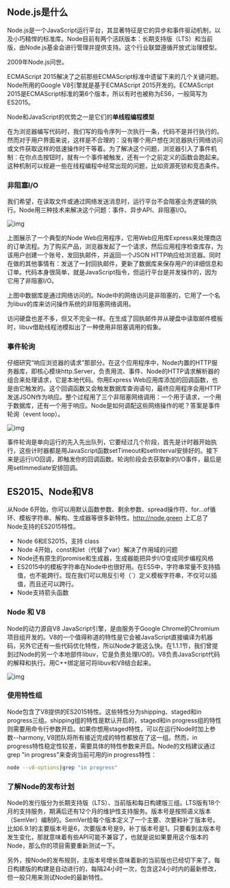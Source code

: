 ## Node.js是什么

Node.js是一个JavaScript运行平台，其显著特征是它的异步和事件驱动机制，以及小巧精悍的标准库。Node目前有两个活跃版本：长期支持版（LTS）和当前版，由Node.js基金会进行管理并提供支持。这个行业联盟遵循开放式治理模型。



2009年Node.js问世。



ECMAScript 2015解决了之前那些ECMAScript标准中遗留下来的几个关键问题。Node所用的Google V8引擎就是基于ECMAScript 2015开发的。ECMAScript 2015是ECMAScript标准的第6个版本，所以有时也被称为ES6，一般简写为ES2015。



Node和JavaScript的优势之一是它们的**单线程编程模型**



在为浏览器编写代码时，我们写的指令序列一次执行一条，代码不是并行执行的。然而对于用户界面来说，这样是不合理的：没有哪个用户想在浏览器执行网络访问或文件获取这样的低速操作时干等着。为了解决这个问题，浏览器引入了事件机制：在你点击按钮时，就有一个事件被触发，还有一个之前定义的函数会跑起来。这种机制可以规避一些在线程编程中经常出现的问题，比如资源死锁和竞态条件。



### 非阻塞I/O

我们希望，在读取文件或通过网络发送消息时，运行平台不会阻塞业务逻辑的执行。Node用三种技术来解决这个问题：事件、异步API、非阻塞I/O。

![img](https://res.weread.qq.com/wrepub/epub_26211831_3)

上图展示了一个典型的Node Web应用程序，它用Web应用库Express来处理商店的订单流程。为了购买产品，浏览器发起了一个请求，然后应用程序检查库存，为该用户创建一个账号，发回执邮件，并返回一个JSON HTTP响应给浏览器。同时在做的其他事情有：发送了一封回执邮件，更新了数据库来保存用户的详细信息和订单。代码本身很简单，就是JavaScript指令，但运行平台是并发操作的，因为它用了非阻塞I/O。



上图中数据库是通过网络访问的。Node中的网络访问是非阻塞的，它用了一个名为libuv的库来访问操作系统的非阻塞网络调用。



访问硬盘也差不多，但又不完全一样。在生成了回执邮件并从硬盘中读取邮件模板时，libuv借助线程池模拟出了一种使用非阻塞调用的假象。



### 事件轮询

仔细研究“响应浏览器的请求”那部分。在这个应用程序中，Node内置的HTTP服务器库，即核心模块http.Server，负责用流、事件、Node的HTTP请求解析器的组合来处理请求，它是本地代码。你用Express Web应用库添加的回调函数，也是由它触发的。这个回调函数又会触发数据库查询语句，最终应用程序会用HTTP发送JSON作为响应。整个过程用了三个非阻塞网络调用：一个用于请求，一个用于数据库，还有一个用于响应。Node是如何调配这些网络操作的呢？答案是事件轮询（event loop）。



![img](https://res.weread.qq.com/wrepub/epub_26211831_4)



事件轮询是单向运行的先入先出队列，它要经过几个阶段，首先是计时器开始执行，这些计时器都是用JavaScript函数setTimeout和setInterval安排好的。接下来是运行I/O回调，即触发你的回调函数。轮询阶段会去获取新的I/O事件，最后是用setImmediate安排回调。

## ES2015、Node和V8

从Node 6开始，你可以用默认函数参数、剩余参数、spread操作符、for...of循环、模板字符串、解构、生成器等很多新特性。http://node.green 上汇总了Node支持的ES2015特性。

- Node 6和ES2015，支持 class
- Node 4开始，const和let（代替了var）解决了作用域的问题
- Node还有原生的promise和生成器，生成器能把异步I/O变成同步编程风格
- ES2015中的模板字符串在Node中也很好用。在ES5中，字符串常量不支持插值，也不能跨行。现在我们可以用反引号（`）定义模板字符串，不仅可以插值，而且还可以跨行。
- Node支持箭头函数

### Node 和 V8

Node的动力源自V8 JavaScript引擎，是由服务于Google Chrome的Chromium项目组开发的。V8的一个值得称道的特性是它会被JavaScript直接编译为机器码，另外它还有一些代码优化特性，所以Node才能这么快。在1.1.1节，我们曾提到过Node的另一个本地部件libuv，它是负责处理I/O的。V8负责JavaScript代码的解释和执行。用C++绑定层可将libuv和V8结合起来。

![img](https://res.weread.qq.com/wrepub/epub_26211831_5)

### 使用特性组

Node包含了V8提供的ES2015特性。这些特性分为shipping、staged和in progress三组。shipping组的特性是默认开启的，staged和in progress组的特性则需要用命令行参数开启。如果你想用staged特性，可以在运行Node时加上参数--harmony, V8团队将所有接近完成的特性都放在了这一组。然而，in progress特性稳定性较差，需要具体的特性参数来开启。Node的文档建议通过grep "in progress"来查询当前可用的in progress特性：

```bash
node --v8-options|grep "in progress"
```

### 了解Node的发布计划

Node的发行版分为长期支持版（LTS）、当前版和每日构建版三组。LTS版有18个月的支持服务，期满后还有12个月的维护性支持服务。版本号是按照语义版本（SemVer）编制的。SemVer给每个版本定义了一个主要、次要和补丁版本号。比如6.9.1的主要版本号是6，次要版本号是9，补丁版本号是1。只要看到主版本号发生变化，那就意味着有些API可能不兼容了，也就是说如果要用这个版本的Node，那么你的项目需要重新测试一下。



另外，按Node的发布规则，主版本号增长意味着新的当前版也已经切下来了。每日构建版的构建是自动进行的，每隔24小时一次，包含这24小时内的最新修改，但一般只用来测试Node的最新特性。